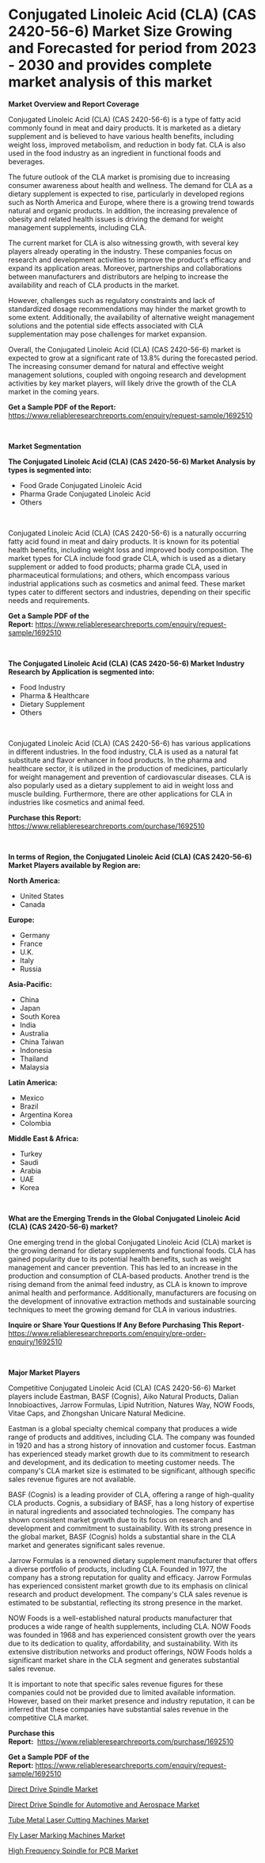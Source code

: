 <p><h1>Conjugated Linoleic Acid (CLA) (CAS 2420-56-6) Market Size Growing and Forecasted for period from 2023 - 2030 and provides complete market analysis of this market</h1></p><p><strong>Market Overview and Report Coverage</strong></p>
<p><p>Conjugated Linoleic Acid (CLA) (CAS 2420-56-6) is a type of fatty acid commonly found in meat and dairy products. It is marketed as a dietary supplement and is believed to have various health benefits, including weight loss, improved metabolism, and reduction in body fat. CLA is also used in the food industry as an ingredient in functional foods and beverages.</p><p>The future outlook of the CLA market is promising due to increasing consumer awareness about health and wellness. The demand for CLA as a dietary supplement is expected to rise, particularly in developed regions such as North America and Europe, where there is a growing trend towards natural and organic products. In addition, the increasing prevalence of obesity and related health issues is driving the demand for weight management supplements, including CLA.</p><p>The current market for CLA is also witnessing growth, with several key players already operating in the industry. These companies focus on research and development activities to improve the product's efficacy and expand its application areas. Moreover, partnerships and collaborations between manufacturers and distributors are helping to increase the availability and reach of CLA products in the market.</p><p>However, challenges such as regulatory constraints and lack of standardized dosage recommendations may hinder the market growth to some extent. Additionally, the availability of alternative weight management solutions and the potential side effects associated with CLA supplementation may pose challenges for market expansion.</p><p>Overall, the Conjugated Linoleic Acid (CLA) (CAS 2420-56-6) market is expected to grow at a significant rate of 13.8% during the forecasted period. The increasing consumer demand for natural and effective weight management solutions, coupled with ongoing research and development activities by key market players, will likely drive the growth of the CLA market in the coming years.</p></p>
<p><strong>Get a Sample PDF of the Report:</strong> <a href="https://www.reliableresearchreports.com/enquiry/request-sample/1692510">https://www.reliableresearchreports.com/enquiry/request-sample/1692510</a></p>
<p>&nbsp;</p>
<p><strong>Market Segmentation</strong></p>
<p><strong>The Conjugated Linoleic Acid (CLA) (CAS 2420-56-6) Market Analysis by types is segmented into:</strong></p>
<p><ul><li>Food Grade Conjugated Linoleic Acid</li><li>Pharma Grade Conjugated Linoleic Acid</li><li>Others</li></ul></p>
<p>&nbsp;</p>
<p><p>Conjugated Linoleic Acid (CLA) (CAS 2420-56-6) is a naturally occurring fatty acid found in meat and dairy products. It is known for its potential health benefits, including weight loss and improved body composition. The market types for CLA include food grade CLA, which is used as a dietary supplement or added to food products; pharma grade CLA, used in pharmaceutical formulations; and others, which encompass various industrial applications such as cosmetics and animal feed. These market types cater to different sectors and industries, depending on their specific needs and requirements.</p></p>
<p><strong>Get a Sample PDF of the Report:</strong>&nbsp;<a href="https://www.reliableresearchreports.com/enquiry/request-sample/1692510">https://www.reliableresearchreports.com/enquiry/request-sample/1692510</a></p>
<p>&nbsp;</p>
<p><strong>The Conjugated Linoleic Acid (CLA) (CAS 2420-56-6) Market Industry Research by Application is segmented into:</strong></p>
<p><ul><li>Food Industry</li><li>Pharma & Healthcare</li><li>Dietary Supplement</li><li>Others</li></ul></p>
<p>&nbsp;</p>
<p><p>Conjugated Linoleic Acid (CLA) (CAS 2420-56-6) has various applications in different industries. In the food industry, CLA is used as a natural fat substitute and flavor enhancer in food products. In the pharma and healthcare sector, it is utilized in the production of medicines, particularly for weight management and prevention of cardiovascular diseases. CLA is also popularly used as a dietary supplement to aid in weight loss and muscle building. Furthermore, there are other applications for CLA in industries like cosmetics and animal feed.</p></p>
<p><strong>Purchase this Report:</strong>&nbsp; <a href="https://www.reliableresearchreports.com/purchase/1692510">https://www.reliableresearchreports.com/purchase/1692510</a></p>
<p>&nbsp;</p>
<p><strong>In terms of Region, the Conjugated Linoleic Acid (CLA) (CAS 2420-56-6) Market Players available by Region are:</strong></p>
<p>
    <p> <strong> North America: </strong>
        <ul>
            <li>United States</li>
            <li>Canada</li>
        </ul>
        </p> 
    <p> <strong> Europe: </strong>
        <ul>
            <li>Germany</li>
            <li>France</li>
            <li>U.K.</li>
            <li>Italy</li>
            <li>Russia</li>
        </ul>
        </p> 
    <p> <strong> Asia-Pacific: </strong>
        <ul>
            <li>China</li>
            <li>Japan</li>
            <li>South Korea</li>
            <li>India</li>
            <li>Australia</li>
            <li>China Taiwan</li>
            <li>Indonesia</li>
            <li>Thailand</li>
            <li>Malaysia</li>
        </ul>
        </p> 
    <p> <strong> Latin America: </strong>
        <ul>
            <li>Mexico</li>
            <li>Brazil</li>
            <li>Argentina Korea</li>
            <li>Colombia</li>
        </ul>
        </p> 
    <p> <strong> Middle East & Africa: </strong>
        <ul>
            <li>Turkey</li>
            <li>Saudi</li>
            <li>Arabia</li>
            <li>UAE</li>
            <li>Korea</li>
        </ul>
    </p>
    </p>
<p>&nbsp;</p>
<p><strong>What are the Emerging Trends in the Global Conjugated Linoleic Acid (CLA) (CAS 2420-56-6) market?</strong></p>
<p><p>One emerging trend in the global Conjugated Linoleic Acid (CLA) market is the growing demand for dietary supplements and functional foods. CLA has gained popularity due to its potential health benefits, such as weight management and cancer prevention. This has led to an increase in the production and consumption of CLA-based products. Another trend is the rising demand from the animal feed industry, as CLA is known to improve animal health and performance. Additionally, manufacturers are focusing on the development of innovative extraction methods and sustainable sourcing techniques to meet the growing demand for CLA in various industries.</p></p>
<p><strong>Inquire or Share Your Questions If Any Before Purchasing This Report</strong>- <a href="https://www.reliableresearchreports.com/enquiry/pre-order-enquiry/1692510">https://www.reliableresearchreports.com/enquiry/pre-order-enquiry/1692510</a></p>
<p>&nbsp;</p>
<p><strong>Major Market Players</strong></p>
<p><p>Competitive Conjugated Linoleic Acid (CLA) (CAS 2420-56-6) Market players include Eastman, BASF (Cognis), Aiko Natural Products, Dalian Innobioactives, Jarrow Formulas, Lipid Nutrition, Natures Way, NOW Foods, Vitae Caps, and Zhongshan Unicare Natural Medicine. </p><p>Eastman is a global specialty chemical company that produces a wide range of products and additives, including CLA. The company was founded in 1920 and has a strong history of innovation and customer focus. Eastman has experienced steady market growth due to its commitment to research and development, and its dedication to meeting customer needs. The company's CLA market size is estimated to be significant, although specific sales revenue figures are not available.</p><p>BASF (Cognis) is a leading provider of CLA, offering a range of high-quality CLA products. Cognis, a subsidiary of BASF, has a long history of expertise in natural ingredients and associated technologies. The company has shown consistent market growth due to its focus on research and development and commitment to sustainability. With its strong presence in the global market, BASF (Cognis) holds a substantial share in the CLA market and generates significant sales revenue.</p><p>Jarrow Formulas is a renowned dietary supplement manufacturer that offers a diverse portfolio of products, including CLA. Founded in 1977, the company has a strong reputation for quality and efficacy. Jarrow Formulas has experienced consistent market growth due to its emphasis on clinical research and product development. The company's CLA sales revenue is estimated to be substantial, reflecting its strong presence in the market.</p><p>NOW Foods is a well-established natural products manufacturer that produces a wide range of health supplements, including CLA. NOW Foods was founded in 1968 and has experienced consistent growth over the years due to its dedication to quality, affordability, and sustainability. With its extensive distribution networks and product offerings, NOW Foods holds a significant market share in the CLA segment and generates substantial sales revenue.</p><p>It is important to note that specific sales revenue figures for these companies could not be provided due to limited available information. However, based on their market presence and industry reputation, it can be inferred that these companies have substantial sales revenue in the competitive CLA market.</p></p>
<p><strong>Purchase this Report:</strong>&nbsp;&nbsp;<a href="https://www.reliableresearchreports.com/purchase/1692510">https://www.reliableresearchreports.com/purchase/1692510</a></p>
<p></p>
<p><strong>Get a Sample PDF of the Report:</strong>&nbsp;<a href="https://www.reliableresearchreports.com/enquiry/request-sample/1692510">https://www.reliableresearchreports.com/enquiry/request-sample/1692510</a></p>
<p><p><a href="https://www.linkedin.com/pulse/direct-drive-spindle-market-size-2023-2030-global/">Direct Drive Spindle Market</a></p><p><a href="https://www.linkedin.com/pulse/direct-drive-spindle-automotive-aerospace-market-size-share/">Direct Drive Spindle for Automotive and Aerospace Market</a></p><p><a href="https://medium.com/@fitanstorm7845/tube-metal-laser-cutting-machines-market-size-cagr-trends-2024-2030-e5ac406bdbec">Tube Metal Laser Cutting Machines Market</a></p><p><a href="https://medium.com/@adibooy632501/fly-laser-marking-machines-market-size-cagr-trends-2024-2030-96bfabdd52b5">Fly Laser Marking Machines Market</a></p><p><a href="https://www.linkedin.com/pulse/high-frequency-spindle-pcb-market-size-growth-forecast/">High Frequency Spindle for PCB Market</a></p></p>